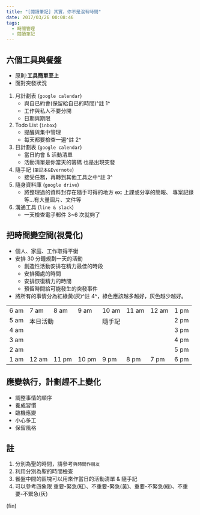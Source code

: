 ```yaml
---
title: "[閱讀筆記] 其實，你不是沒有時間"
date: 2017/03/26 00:08:46
tags:
  - 時間管理
  - 閱讀筆記
---
```


## 六個工具與餐盤

- 原則:**工具簡單至上**
- 面對突發狀況

1. 月計劃表 (`google calendar`)
   - 與自已約會(保留給自已的時間)^註 1^
   - 工作與私人不要分開
   - 日期與期限
2. Todo List (`inbox`)
   - 提醒與集中管理
   - 每天都要檢查一遍^註 2^
3. 日計劃表 (`google calendar`)
   - 當日約會 & 活動清單
   - 活動清單是你當天的籌碼 也是出現突發
4. 隨手記 (`筆記本&Evernote`)
   - 接受任務，再轉到其他工具之中^註 3^
5. 隨身資料庫 (`google drive`)
   - 將整理過的資料封存在隨手可得的地方
     ex: 上課或分享的簡報、 專案記錄等…有大量圖片、文件等
6. 溝通工具 (`line & slack`)
   - 一天檢查電子郵件 3~6 次就夠了

## 把時間變空間(視覺化)

- 個人、家庭、工作取得平衡
- 安排 30 分鐘規劃一天的活動
  - 創造性活動安排在精力最佳的時段
  - 安排獨處的時間
  - 安排恢復精力的時間
  - 預留時間給可能發生的突發事件
- 將所有的事情分為紅綠黃(灰)^註 4^，綠色應該越多越好，灰色越少越好。
<table>
<tr><td>6 am</td><td>7 am</td><td>8 am</td><td>9 am</td><td>10 am</td><td>11 am</td><td>12 am</td><td>1 pm</td></tr>
<tr><td>5 am</td><td colspan="3" rowspan="4" valign="top">本日活動</td><td colspan="3" rowspan="4" valign="top">隨手記</td><td>2 pm</td></tr>
<tr><td>4 am</td><td>3 pm</td></tr>
<tr><td>3 am</td><td>4 pm</td></tr>
<tr><td>2 am</td><td>5 pm</td></tr>
<tr><td>1 am</td><td>12 am</td><td>11 pm</td><td>10 pm</td><td>9 pm</td><td>8 pm</td><td>7 pm</td><td>6 pm</td></tr>
</table>

## 應變執行，計劃趕不上變化

- 調整事情的順序
- 養成習慣
- 臨機應變
- 小心多工
- 保留風格

## 註

1. 分別為聖的時間，請參考`與時間作朋友`
2. 利用分別為聖的時間檢查
3. 餐盤中間的區塊可以用來作當日的活動清單 & 隨手記
4. 可以參考四象限 重要-緊急(紅)、不重要-緊急(黃)、重要-不緊急(綠)、不重要-不緊急(灰)

(fin)
